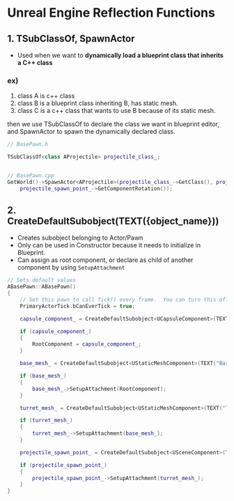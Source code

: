 # Unreal Engine Reflection Functions

## 1. TSubClassOf<T>, SpawnActor<T>

- Used when we want to **dynamically load a blueprint class that inherits a C++ class**

### ex)

1. class A is c++ class
2. class B is a blueprint class inheriting B, has static mesh.
3. class C is a c++ class that wants to use B because of its static mesh.

then we use TSubClassOf to declare the class we want in blueprint editor, and SpawnActor to spawn the dynamically declared class.

```cpp
// BasePawn.h

TSubClassOf<class AProjectile> projectile_class_;


// BasePawn.cpp
GetWorld()->SpawnActor<AProjectile>(projectile_class_->GetClass(), projectile_spawn_point_->GetComponentLocation(),
    projectile_spawn_point_->GetComponentRotation());
```

## 2. CreateDefaultSubobject<T>(TEXT({object_name}))

- Creates subobject belonging to Actor/Pawn
- Only can be used in Constructor because it needs to initialize in Blueprint.
- Can assign as root component, or declare as child of another component by using `SetupAttachment`

```cpp
// Sets default values
ABasePawn::ABasePawn()
{
    // Set this pawn to call Tick() every frame.  You can turn this off to improve performance if you don't need it.
    PrimaryActorTick.bCanEverTick = true;

    capsule_component_ = CreateDefaultSubobject<UCapsuleComponent>(TEXT("Capsule Component"));

    if (capsule_component_)
    {
        RootComponent = capsule_component_;
    }

    base_mesh_ = CreateDefaultSubobject<UStaticMeshComponent>(TEXT("Base Mesh"));

    if (base_mesh_)
    {
        base_mesh_->SetupAttachment(RootComponent);
    }

    turret_mesh_ = CreateDefaultSubobject<UStaticMeshComponent>(TEXT("Turret Mesh"));

    if (turret_mesh_)
    {
        turret_mesh_->SetupAttachment(base_mesh_);
    }

    projectile_spawn_point_ = CreateDefaultSubobject<USceneComponent>(TEXT("Projectile Spawn Point"));

    if (projectile_spawn_point_)
    {
        projectile_spawn_point_->SetupAttachment(turret_mesh_);
    }
}
```
